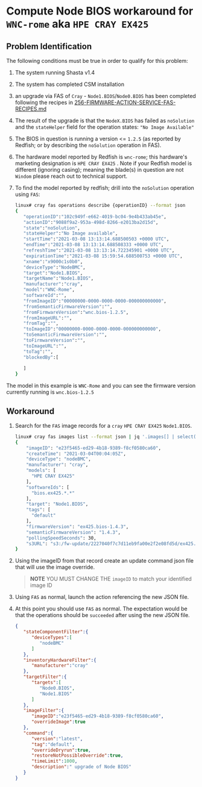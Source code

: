 # Compute Node BIOS workaround for `WNC-rome` aka `HPE CRAY EX425`

## Problem Identification
The following conditions must be true in order to qualify for this problem:

1. The system running Shasta v1.4
2. The system has completed CSM installation
3. an upgrade via FAS of `Cray` - `Node1.BIOS`/`Node0.BIOS` has been completed following the recipes in [256-FIRMWARE-ACTION-SERVICE-FAS-RECIPES.md](256-FIRMWARE-ACTION-SERVICE-FAS-RECIPES.md#cray-device-type-nodebmc-target-nodebios)
4. The result of the upgrade is that the `NodeX.BIOS` has failed as `noSolution` and the `stateHelper` field for the operation states: `"No Image Available"`
5. The BIOS in question is running a version <= `1.2.5` (as reported by Redfish; or by describing the `noSolution` operation in FAS).
6. The hardware model reported by Redfish is `wnc-rome`; this hardware's marketing designation is  `HPE CRAY EX425` .  Note if your Redfish model is different (ignoring casing); meaning the blade(s) in question are not `Windom` please reach out to technical support.
7. To find the model reported by redfish; drill into the `noSolution` operation using `FAS`: 

    ```bash
    linux# cray fas operations describe {operationID} --format json
    {
       "operationID":"102c949f-e662-4019-bc04-9e4b433ab45e",
       "actionID":"9088f9a2-953a-498d-8266-e2013ba2d15d",
       "state":"noSolution",
       "stateHelper":"No Image available",
       "startTime":"2021-03-08 13:13:14.688500503 +0000 UTC",
       "endTime":"2021-03-08 13:13:14.688508333 +0000 UTC",
       "refreshTime":"2021-03-08 13:13:14.722345901 +0000 UTC",
       "expirationTime":"2021-03-08 15:59:54.688500753 +0000 UTC",
       "xname":"x9000c1s0b0",
       "deviceType":"NodeBMC",
       "target":"Node1.BIOS",
       "targetName":"Node1.BIOS",
       "manufacturer":"cray",
       "model":"WNC-Rome",
       "softwareId":"",
       "fromImageID":"00000000-0000-0000-0000-000000000000",
       "fromSemanticFirmwareVersion":"",
       "fromFirmwareVersion":"wnc.bios-1.2.5",
       "fromImageURL":"",
       "fromTag":"",
       "toImageID":"00000000-0000-0000-0000-000000000000",
       "toSemanticFirmwareVersion":"",
       "toFirmwareVersion":"",
       "toImageURL":"",
       "toTag":"",
       "blockedBy":[
  
       ]
    }
    ```

  The model in this example is `WNC-Rome` and you can see the firmware version currently running is `wnc.bios-1.2.5`

## Workaround

1. Search for the `FAS` image records for a `cray` `HPE CRAY EX425` `Node1.BIOS`.

    ```bash
    linux# cray fas images list --format json | jq '.images[] | select(.manufacturer=="cray") | select(.target=="Node1.BIOS") | select(any(.models[]; contains("EX425")))'
    {
        "imageID": "e23f5465-ed29-4b18-9389-f8cf0580ca60",
        "createTime": "2021-03-04T00:04:05Z",
        "deviceType": "nodeBMC",
        "manufacturer": "cray",
        "models": [
          "HPE CRAY EX425"
        ],
        "softwareIds": [
          "bios.ex425.*.*"
        ],
        "target": "Node1.BIOS",
        "tags": [
          "default"
        ],
        "firmwareVersion": "ex425.bios-1.4.3",
        "semanticFirmwareVersion": "1.4.3",
        "pollingSpeedSeconds": 30,
        "s3URL": "s3:/fw-update/2227040f7c7d11eb9fa00e2f2e08fd5d/ex425.bios-1.4.3.tar.gz"
    }
    ```

2. Using the imageID from that record create an update command json file that will use the image override.

    >  **NOTE** YOU MUST CHANGE THE `imageID` to match your identified image ID

3. Using `FAS` as normal, launch the action referencing the new JSON file.
4. At this point you should use `FAS` as normal.  The expectation would be that the operations should be `succeeded` after using the new JSON file.

    ```json
    {
       "stateComponentFilter":{
          "deviceTypes":[
             "nodeBMC"
          ]
       },
       "inventoryHardwareFilter":{
          "manufacturer":"cray"
       },
       "targetFilter":{
          "targets":[
             "Node0.BIOS",
             "Node1.BIOS"
          ]
       },
       "imageFilter":{
          "imageID":"e23f5465-ed29-4b18-9389-f8cf0580ca60",
          "overrideImage":true
       },
       "command":{
          "version":"latest",
          "tag":"default",
          "overrideDryrun":true,
          "restoreNotPossibleOverride":true,
          "timeLimit":1000,
          "description":" upgrade of Node BIOS"
       }
    }
    ```